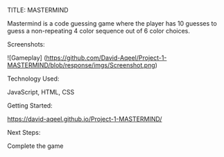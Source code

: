 TITLE: MASTERMIND

Mastermind is a code guessing game where the player has 10 guesses to guess a non-repeating 4 color sequence out of 6 color choices.


Screenshots:

![Gameplay] (https://github.com/David-Aqeel/Project-1-MASTERMIND/blob/response/imgs/Screenshot.png)


Technology Used: 

JavaScript, HTML, CSS

Getting Started:

https://david-aqeel.github.io/Project-1-MASTERMIND/

Next Steps: 

Complete the game